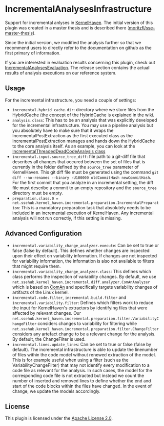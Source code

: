 # IncrementalAnalysesInfrastructure

<!-- ![Build Status](https://jenkins.sse.uni-hildesheim.de/buildStatus/icon?job=TODO) -->

Support for incremental anlyses in [KernelHaven](https://github.com/KernelHaven/KernelHaven). The initial version of this plugin was created in a master thesis and is described there ([moritzfl/sse-master-thesis](https://github.com/moritzfl/sse-master-thesis/releases)).

Since the initial version, we modified the analysis further so that we recommend users to directly refer to the documentation on github as the first primary of information.

If you are interested in evaluation results concerning this plugin, check out [IncrementalAnalysesEvaluation](https://github.com/moritzfl/IncrementalAnalysesEvaluation). The release section contains the actual results of analysis executions on our reference system. 

## Usage

For the incremental infrastructure, you need a couple of settings:

- ```incremental.hybrid_cache.dir```: directory where we store files from the HybridCache (the concept of the HybridCache is explained in the wiki.
- ```analysis.class```: This has to be an analysis that was explicitly developed for the incremental infrastructure. You may use a pipeline analysis but you absolutely have to make sure that it wraps the IncrementalPostExtraction as the first executed class as the IncrementalPostExtraction manages and hands down the HybridCache to the core analysis itself. As an example, you can look at the [IncrementalThreadedDeadCodeAnalysis class](https://github.com/KernelHaven/IncrementalDeadCodeAnalysis/blob/master/src/net/ssehub/kernel_haven/incremental/analysis/IncrementalThreadedDeadCodeAnalysis.java)
- ```incremental.input.source_tree_diff```: file path to a git-diff file that describes all changes that occured between the set of files that is currently in the folder defined by the ```source_tree``` parameter of KernelHaven. This git diff file must be generated using the command ```git diff --no-renames --binary -U100000 oldCommitHash newCommitHash```. For the first commit that you analyze in an incremental setting, the diff file must describe a commit to an empty repository and the ```source_tree``` directory must be empty.
- ```preparation.class.0 = net.ssehub.kernel_haven.incremental.preparation.IncrementalPreparation```: This is a mandatory preparation task that absolutely needs to be included in an incremental execution of KernelHaven. Any incremental analysis will not run correctly, if this setting is missing.

## Advanced Configuration
- ```incremental.variability_change_analyzer.execute```: Can be set to true or false (false by default). This defines whether changes are inspected upon their effect on variability information. If changes are not inspected for variability information, the information is also not available to filters that might require them.
- ```incremental.variability_change_analyzer.class```: This defines which class performs the inspection of variability changes. By default, we use ```net.ssehub.kernel_haven.incremental.diff.analyzer.ComAnAnalyzer``` which is based on [ComAn](https://github.com/CommitAnalysisInfrastructure/ComAnI) and specifically targets variability changes of artifacts of the Linux kernel.
- ```incremental.code.filter```, ```incremental.build.filter``` and ```incremental.variability.filter```: Defines which filters work to reduce the input for KernelHaven's extractors by identifying files that were affected by relevant changes. Our ```net.ssehub.kernel_haven.incremental.preparation.filter.VariabilityChangeFilter``` considers changes to variability for filtering while ```net.ssehub.kernel_haven.incremental.preparation.filter.ChangeFilter``` considers any artefact change to be a relevant change for the analysis. By default, the ChangeFilter is used.
- ```incremental.lines.update_lines```: Can be set to true or false (false by default). The incremental infrastructure is able to update the linenumber of files within the code model without renewed extraction of the model. This is for example useful when using a filter (such as the VariabilityChangeFilter) that may not identify every modification to a code file as relevant for the analysis. In such cases, the model for the corresponding code file is not extracted but instead we count the number of inserted and removed lines to define whether the end and start of the code blocks within the files have changed. In the event of change, we update the models accordingly.


## License

This plugin is licensed under the [Apache License 2.0](https://www.apache.org/licenses/LICENSE-2.0.html).
